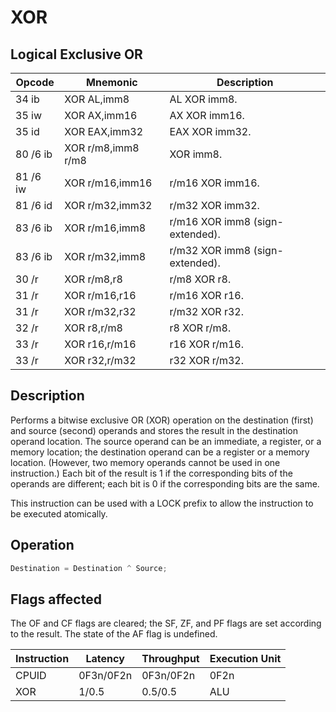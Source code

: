 # XOR
 
## Logical Exclusive OR
 
 
|Opcode|Mnemonic|Description|
|-|-|-|
|34 ib|XOR AL,imm8|AL XOR imm8.|
|35 iw|XOR AX,imm16|AX XOR imm16.|
|35 id|XOR EAX,imm32|EAX XOR imm32.|
|80 /6 ib|XOR r/m8,imm8 r/m8|XOR imm8.|
|81 /6 iw|XOR r/m16,imm16|r/m16 XOR imm16.|
|81 /6 id|XOR r/m32,imm32|r/m32 XOR imm32.|
|83 /6 ib|XOR r/m16,imm8|r/m16 XOR imm8 (sign-extended).|
|83 /6 ib|XOR r/m32,imm8|r/m32 XOR imm8 (sign-extended).|
|30 /r|XOR r/m8,r8|r/m8 XOR r8.|
|31 /r|XOR r/m16,r16|r/m16 XOR r16.|
|31 /r|XOR r/m32,r32|r/m32 XOR r32.|
|32 /r|XOR r8,r/m8|r8 XOR r/m8.|
|33 /r|XOR r16,r/m16|r16 XOR r/m16.|
|33 /r|XOR r32,r/m32|r32 XOR r/m32.|
 
## Description
 
Performs a bitwise exclusive OR (XOR) operation on the destination (first) and source (second) operands and stores the result in the destination operand location. The source operand can be an immediate, a register, or a memory location; the destination operand can be a register or a memory location. (However, two memory operands cannot be used in one instruction.) Each bit of the result is 1 if the corresponding bits of the operands are different; each bit is 0 if the corresponding bits are the same.
 
This instruction can be used with a LOCK prefix to allow the instruction to be executed atomically.
 
 
## Operation
 
```c
Destination = Destination ^ Source;

```
 
 
## Flags affected
 
The OF and CF flags are cleared; the SF, ZF, and PF flags are set according to the result. The state of the AF flag is undefined.

 
 
|Instruction|Latency|Throughput|Execution Unit|
|-|-|-|-|
|CPUID|0F3n/0F2n|0F3n/0F2n|0F2n|
|XOR|1/0.5|0.5/0.5|ALU|
